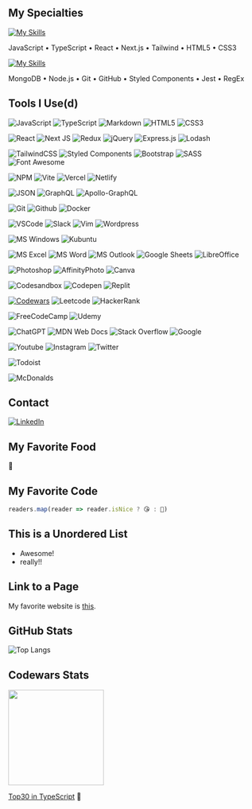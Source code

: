 <!-- MORE ICONS & BADGES -->
<!--- 
https://github.com/tandpfun/skill-icons
-->
<!--- 
https://github.com/Ileriayo/markdown-badges
-->



## My Specialties

[![My Skills](https://skillicons.dev/icons?i=js,ts,react,nextjs,tailwind,html,css)](https://skillicons.dev)

JavaScript &#x2022; TypeScript &#x2022; React &#x2022; Next.js &#x2022; Tailwind &#x2022; HTML5 &#x2022; CSS3

[![My Skills](https://skillicons.dev/icons?i=mongodb,nodejs,git,github,styledcomponents,jest,regex)](https://skillicons.dev)

MongoDB &#x2022; Node.js &#x2022; Git &#x2022; GitHub &#x2022; Styled Components &#x2022; Jest &#x2022; RegEx
<!--- [![My Skills](https://skillicons.dev/icons?i=linux)](https://skillicons.dev) -->

<!--
### Under Inspection 
[![My Skills](https://skillicons.dev/icons?i=docker)](https://skillicons.dev)
Docker 
-->
<!--
### My Bucket List

[![My Skills](https://skillicons.dev/icons?i=astro,svelte)](https://skillicons.dev)

Astro &#x2022; Svelte/SvelteKit
-->

## Tools I Use(d)

![JavaScript](https://img.shields.io/badge/javascript-%23323330.svg?style=for-the-badge&logo=javascript&logoColor=%23F7DF1E)
![TypeScript](https://img.shields.io/badge/typescript-%23007ACC.svg?style=for-the-badge&logo=typescript&logoColor=white)
![Markdown](https://img.shields.io/badge/markdown-%23000000.svg?style=for-the-badge&logo=markdown&logoColor=white)
![HTML5](https://img.shields.io/badge/html5-%23E34F26.svg?style=for-the-badge&logo=html5&logoColor=white)
![CSS3](https://img.shields.io/badge/css3-%231572B6.svg?style=for-the-badge&logo=css3&logoColor=white)

![React](https://img.shields.io/badge/react-%2320232a.svg?style=for-the-badge&logo=react&logoColor=%2361DAFB)
![Next JS](https://img.shields.io/badge/Next-black?style=for-the-badge&logo=next.js&logoColor=white)
![Redux](https://img.shields.io/badge/redux-%23593d88.svg?style=for-the-badge&logo=redux&logoColor=white)
![jQuery](https://img.shields.io/badge/jquery-%230769AD.svg?style=for-the-badge&logo=jquery&logoColor=white)
![Express.js](https://img.shields.io/badge/express.js-%23404d59.svg?style=for-the-badge&logo=express&logoColor=%2361DAFB)
![Lodash](https://img.shields.io/badge/Lodash-3492FF?style=for-the-badge&logo=lodash&logoColor=white")
<!-- ![Redux](https://img.shields.io/badge/redux-%23593d88.svg?style=for-the-badge&logo=redux&logoColor=white) -->

![TailwindCSS](https://img.shields.io/badge/tailwindcss-%2338B2AC.svg?style=for-the-badge&logo=tailwind-css&logoColor=white)
![Styled Components](https://img.shields.io/badge/styled--components-DB7093?style=for-the-badge&logo=styled-components&logoColor=white)
![Bootstrap](https://img.shields.io/badge/Bootstrap-563D7C?style=for-the-badge&logo=bootstrap&logoColor=white)
![SASS](https://img.shields.io/badge/SASS-hotpink.svg?style=for-the-badge&logo=SASS&logoColor=white)
![Font Awesome](https://img.shields.io/badge/Font_Awesome-339AF0?style=for-the-badge&logo=fontawesome&logoColor=white)

![NPM](https://img.shields.io/badge/npm-CB3837?style=for-the-badge&logo=npm&logoColor=white)
![Vite](https://img.shields.io/badge/vite-%23646CFF.svg?style=for-the-badge&logo=vite&logoColor=white)
![Vercel](https://img.shields.io/badge/vercel-%23000000.svg?style=for-the-badge&logo=vercel&logoColor=white)
![Netlify](https://img.shields.io/badge/netlify-%23000000.svg?style=for-the-badge&logo=netlify&logoColor=#00C7B7)

![JSON](https://img.shields.io/badge/json-5E5C5C?style=for-the-badge&logo=json&logoColor=white)
![GraphQL](https://img.shields.io/badge/-GraphQL-E10098?style=for-the-badge&logo=graphql&logoColor=white)
![Apollo-GraphQL](https://img.shields.io/badge/-ApolloGraphQL-311C87?style=for-the-badge&logo=apollo-graphql)
<!--- ![Postman](https://img.shields.io/badge/Postman-FF6C37?style=for-the-badge&logo=Postman&logoColor=white) -->

![Git](https://img.shields.io/badge/git-%23F05033.svg?style=for-the-badge&logo=git&logoColor=white)
![Github](https://img.shields.io/badge/GitHub-100000?style=for-the-badge&logo=github&logoColor=white)
![Docker](https://img.shields.io/badge/docker-%230db7ed.svg?style=for-the-badge&logo=docker&logoColor=white)

![VSCode](https://img.shields.io/badge/VSCode-0078D4?style=for-the-badge&logo=visual%20studio%20code&logoColor=white)
![Slack](https://img.shields.io/badge/Slack-4A154B?style=for-the-badge&logo=slack&logoColor=white)
![Vim](https://img.shields.io/badge/VIM-%2311AB00.svg?style=for-the-badge&logo=vim&logoColor=white)
![Wordpress](https://img.shields.io/badge/Wordpress-21759B?style=for-the-badge&logo=wordpress&logoColor=white)

![MS Windows](https://img.shields.io/badge/Windows-0078D6?style=for-the-badge&logo=windows&logoColor=white)
![Kubuntu](https://img.shields.io/badge/Kubuntu-0079C1?style=for-the-badge&logo=kubuntu&logoColor=white)

<!--- ![MS Office](https://img.shields.io/badge/Microsoft_Office-D83B01?style=for-the-badge&logo=microsoft-office&logoColor=white) -->
![MS Excel](https://img.shields.io/badge/Microsoft_Excel-217346?style=for-the-badge&logo=microsoft-excel&logoColor=white)
![MS Word](https://img.shields.io/badge/Microsoft_Word-2B579A?style=for-the-badge&logo=microsoft-word&logoColor=white)
![MS Outlook](https://img.shields.io/badge/Microsoft_Outlook-0078D4?style=for-the-badge&logo=microsoft-outlook&logoColor=white)
![Google Sheets](https://img.shields.io/badge/Google%20Sheets-34A853?style=for-the-badge&logo=google-sheets&logoColor=white)
![LibreOffice](https://img.shields.io/badge/LibreOffice-18A303?style=for-the-badge&logo=LibreOffice&logoColor=white)

![Photoshop](https://img.shields.io/badge/Adobe%20Photoshop-31A8FF?style=for-the-badge&logo=Adobe%20Photoshop&logoColor=black)
![AffinityPhoto](https://img.shields.io/badge/affinityphoto-%237E4DD2.svg?style=for-the-badge&logo=affinity-photo&logoColor=white)
![Canva](https://img.shields.io/badge/Canva-%2300C4CC.svg?&style=for-the-badge&logo=Canva&logoColor=white)

![Codesandbox](https://img.shields.io/badge/Codesandbox-000000?style=for-the-badge&logo=CodeSandbox&logoColor=white)
![Codepen](https://img.shields.io/badge/Codepen-000000?style=for-the-badge&logo=codepen&logoColor=white)
![Replit](https://img.shields.io/badge/Replit-DD1200?style=for-the-badge&logo=Replit&logoColor=white)

<a href="https://www.codewars.com/users/kasulk" target="_blank">![Codewars](https://img.shields.io/badge/Codewars-B1361E?style=for-the-badge&logo=Codewars&logoColor=white)</a>
![Leetcode](https://img.shields.io/badge/-LeetCode-FFA116?style=for-the-badge&logo=LeetCode&logoColor=black)
![HackerRank](https://img.shields.io/badge/-Hackerrank-2EC866?style=for-the-badge&logo=HackerRank&logoColor=white)

<!--- ![NodeJS](https://img.shields.io/badge/node.js-6DA55F?style=for-the-badge&logo=node.js&logoColor=white) -->

![FreeCodeCamp](https://img.shields.io/badge/freecodecamp-27273D?style=for-the-badge&logo=freecodecamp&logoColor=white)
![Udemy](https://img.shields.io/badge/Udemy-EC5252?style=for-the-badge&logo=Udemy&logoColor=white)

![ChatGPT](https://img.shields.io/badge/chatGPT-74aa9c?style=for-the-badge&logo=openai&logoColor=white)
![MDN Web Docs](https://img.shields.io/badge/MDN_Web_Docs-black?style=for-the-badge&logo=mdnwebdocs&logoColor=white)
![Stack Overflow](https://img.shields.io/badge/-Stackoverflow-FE7A16?style=for-the-badge&logo=stack-overflow&logoColor=white)
![Google](https://img.shields.io/badge/google-4285F4?style=for-the-badge&logo=google&logoColor=white)

![Youtube](https://img.shields.io/badge/YouTube-FF0000?style=for-the-badge&logo=youtube&logoColor=white)
![Instagram](https://img.shields.io/badge/Instagram-E4405F?style=for-the-badge&logo=instagram&logoColor=white)
![Twitter](https://img.shields.io/badge/Twitter-1DA1F2?style=for-the-badge&logo=twitter&logoColor=white)
<!--- ![TikTok](https://img.shields.io/badge/TikTok-000000?style=for-the-badge&logo=tiktok&logoColor=white) -->
<!--- ![Discord](https://img.shields.io/badge/Discord-5865F2?style=for-the-badge&logo=discord&logoColor=white) -->

![Todoist](https://img.shields.io/badge/Todoist-E44332?style=for-the-badge&logo=todoist&logoColor=white)

![McDonalds](https://img.shields.io/badge/McDonald's-FBC817?style=for-the-badge&logo=McDonald's&logoColor=white)


## Contact
<a href="https://linkedin.com/in/kasulk" target="_blank">![LinkedIn](https://img.shields.io/badge/LinkedIn-0077B5?style=for-the-badge&logo=linkedin&logoColor=white)</a>

<!--- [![Contact](https://skillicons.dev/icons?i=instagram,linkedin,twitter)](https://skillicons.dev) -->

<!--- ### Donate -->
<!--- ![PayPal](https://img.shields.io/badge/PayPal-00457C?style=for-the-badge&logo=paypal&logoColor=white) -->
<!--- ![Patreon](https://img.shields.io/badge/Patreon-F96854?style=for-the-badge&logo=patreon&logoColor=white) -->
<!--- ![Buy me a Coffee](https://img.shields.io/badge/Buy_Me_A_Coffee-FFDD00?style=for-the-badge&logo=buy-me-a-coffee&logoColor=black) -->

## My Favorite Food 
🧀

## My Favorite Code
``` js
readers.map(reader => reader.isNice ? 😘 : 🌵)
```

## This is a Unordered List
- Awesome!
- really!!

## Link to a Page
My favorite website is [this](https://www.danielkaser.de).

## GitHub Stats
![Top Langs](https://github-readme-stats.vercel.app/api/top-langs/?username=kasulk&layout=compact&theme=transparent&hide_border=true)

## Codewars Stats
<p align="left" >
    <a href="https://www.codewars.com/users/kasulk">
      <img src="https://github.r2v.ch/codewars?user=kasulk&top_languages=true&stroke=%23b362ff&theme=gradient_light_by_level&hide_clan=true" height="192" />
    </a>
</p>

[Top30 in TypeScript](https://www.codewars.com/users/leaderboard/ranks?language=typescript) 💪

<!--
<br/>
<p align="left">
  <img height="50%" width="auto" src ="https://github-readme-stats.vercel.app/api?username=kasulk&show_icons=true&count_private=true&theme=gradient_light_by_level&hide_border=true&hide=issues,contribs&bg_color=00000000">
  <img height="50%" width="auto" src ="https://github-readme-stats.vercel.app/api/top-langs/?username=kasulk&layout=compact&hide_border=true&theme=gradient_light_by_level&bg_color=00000000&langs_count=6&hide=jupyter%20notebook,tex,css,php&exclude_repo=Pacman-AI">
  <img src ="https://github-readme-streak-stats.herokuapp.com?user=kasulk&theme=gradient_light_by_level&hide_border=true&background=FFFFFF00">
  <br>
</p>
-->
